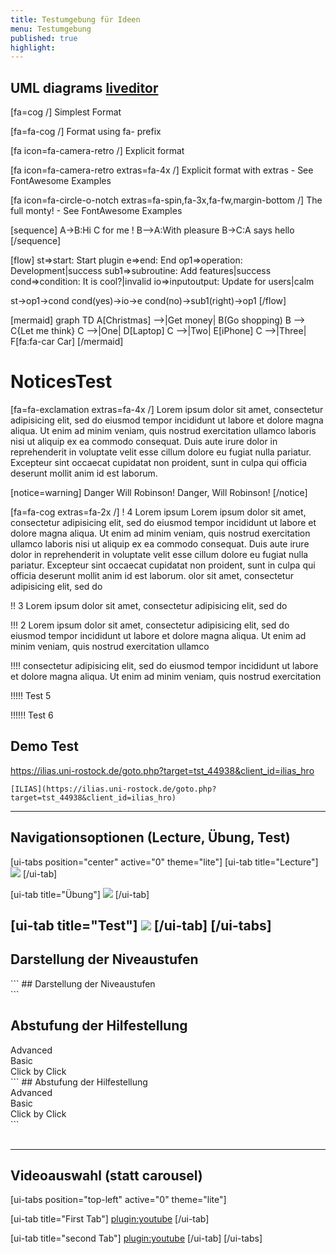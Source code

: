 ```yaml
---
title: Testumgebung für Ideen
menu: Testumgebung
published: true
highlight:
---
```

## UML diagrams [liveditor](https://mermaidjs.github.io/mermaid-live-editor/#/edit/eyJjb2RlIjoiZ3JhcGggVERcbkFbQ2hyaXN0bWFzXSAtLT58R2V0IG1vbmV5fCBCKEdvIHNob3BwaW5nKVxuQiAtLT4gQ3tMZXQgbWUgdGhpbmt9XG5DIC0tPnxPbmV8IERbTGFwdG9wXVxuQyAtLT58VHdvfCBFW2lQaG9uZV1cbkMgLS0-fFRocmVlfCBGW2ZhOmZhLWNhciBDYXJdXG4iLCJtZXJtYWlkIjp7InRoZW1lIjoiZGVmYXVsdCJ9fQ)

[fa=cog /] Simplest Format

[fa=fa-cog /] Format using fa- prefix

[fa icon=fa-camera-retro /] Explicit format

[fa icon=fa-camera-retro extras=fa-4x /] Explicit format with extras - See FontAwesome Examples

[fa icon=fa-circle-o-notch extras=fa-spin,fa-3x,fa-fw,margin-bottom /] The full monty! - See FontAwesome Examples

[sequence]
A->B:Hi C for me !
B-->A:With pleasure
B->C:A says hello
[/sequence]

[flow]
st=>start: Start plugin
e=>end: End
op1=>operation: Development|success
sub1=>subroutine: Add features|success
cond=>condition: It is cool?|invalid
io=>inputoutput: Update for users|calm

st->op1->cond
cond(yes)->io->e
cond(no)->sub1(right)->op1
[/flow]

[mermaid]
graph TD
A[Christmas] -->|Get money| B(Go shopping)
B --> C{Let me think}
C -->|One| D[Laptop]
C -->|Two| E[iPhone]
C -->|Three| F[fa:fa-car Car]
[/mermaid]

# NoticesTest
<div class="p-3 mb-2 bg-dark text-white">[fa=fa-exclamation extras=fa-4x /] Lorem ipsum dolor sit amet, consectetur adipisicing elit, sed do eiusmod tempor incididunt ut labore et dolore magna aliqua. Ut enim ad minim veniam, quis nostrud exercitation ullamco laboris nisi ut aliquip ex ea commodo consequat. Duis aute irure dolor in reprehenderit in voluptate velit esse cillum dolore eu fugiat nulla pariatur. Excepteur sint occaecat cupidatat non proident, sunt in culpa qui officia deserunt mollit anim id est laborum.</div>

[notice=warning]
Danger Will Robinson! Danger, Will Robinson!
[/notice]

[fa=fa-cog extras=fa-2x /]
!  4 Lorem ipsum Lorem ipsum dolor sit amet, consectetur adipisicing elit, sed do eiusmod tempor incididunt ut labore et dolore magna aliqua. Ut enim ad minim veniam, quis nostrud exercitation ullamco laboris nisi ut aliquip ex ea commodo consequat. Duis aute irure dolor in reprehenderit in voluptate velit esse cillum dolore eu fugiat nulla pariatur. Excepteur sint occaecat cupidatat non proident, sunt in culpa qui officia deserunt mollit anim id est laborum. olor sit amet, consectetur adipisicing elit, sed do

!! 3 Lorem ipsum dolor sit amet, consectetur adipisicing elit, sed do

!!! 2 Lorem ipsum dolor sit amet, consectetur adipisicing elit, sed do eiusmod tempor incididunt ut labore et dolore magna aliqua. Ut enim ad minim veniam, quis nostrud exercitation ullamco

!!!! consectetur adipisicing elit, sed do eiusmod tempor incididunt ut labore et dolore magna aliqua. Ut enim ad minim veniam, quis nostrud exercitation

!!!!! Test 5

!!!!!! Test 6



## Demo Test

https://ilias.uni-rostock.de/goto.php?target=tst_44938&client_id=ilias_hro
```
[ILIAS](https://ilias.uni-rostock.de/goto.php?target=tst_44938&client_id=ilias_hro)
```

---
## Navigationsoptionen (Lecture, Übung, Test)
[ui-tabs position="center" active="0" theme="lite"]
[ui-tab title="Lecture"]
![](/images/script-lecture.png)
[/ui-tab]

[ui-tab title="Übung"]
![](/images/exercise.png)
[/ui-tab]

[ui-tab title="Test"]
![](/images/test.png)
[/ui-tab]
[/ui-tabs]
---
## Darstellung der Niveaustufen

<div class="progress">
  <div class="progress-bar progress-bar-striped progress-bar-animated bg-success" style="width:33%"></div>
</div>
<div class="progress">
  <div class="progress-bar progress-bar-striped progress-bar-animated bg-warning" style="width:66%"></div>
</div>
<div class="progress">
  <div class="progress-bar progress-bar-striped progress-bar-animated bg-danger" style="width:99%"></div>
</div>
```
## Darstellung der Niveaustufen
<div class="progress">
  <div class="progress-bar progress-bar-striped progress-bar-animated bg-success" style="width:33%"></div>
</div>

<div class="progress">
  <div class="progress-bar progress-bar-striped progress-bar-animated bg-warning" style="width:66%"></div>
</div>

<div class="progress">
  <div class="progress-bar progress-bar-striped progress-bar-animated bg-danger" style="width:99%"></div>
</div>
```
<br>

## Abstufung der Hilfestellung
<div class="progress">
  <div class="progress-bar bg-success" style="width:33%">
    Advanced
  </div>
  <div class="progress-bar bg-warning" style="width:33%">
    Basic
  </div>
  <div class="progress-bar bg-danger" style="width:33%">
    Click by Click
  </div>
</div>
```
## Abstufung der Hilfestellung
<div class="progress">
  <div class="progress-bar bg-success" style="width:33%">
    Advanced
  </div>
  <div class="progress-bar bg-warning" style="width:33%">
    Basic
  </div>
  <div class="progress-bar bg-danger" style="width:33%">
    Click by Click
  </div>
</div>
```
<br>
<br>

---
## Videoauswahl (statt carousel)
[ui-tabs position="top-left" active="0" theme="lite"]

[ui-tab title="First Tab"]
[plugin:youtube](https://youtu.be/rEB3Oti20CI)
[/ui-tab]

[ui-tab title="second Tab"]
[plugin:youtube](https://youtu.be/rEB3Oti20CI)
[/ui-tab]
[/ui-tabs]
